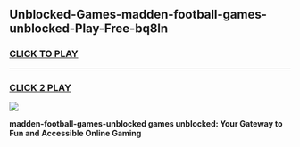 
## Unblocked-Games-madden-football-games-unblocked-Play-Free-bq8ln
<h3>
<a href="https://premium76.site?title=madden-football-games-unblocked&ref=22A">CLICK TO PLAY</a></h3>
<hr>

<h3>
<a href="https://premium76.site?title=madden-football-games-unblocked&ref=22A">CLICK 2 PLAY</a>
  
</h3>

<a href="https://premium76.site?title=madden-football-games-unblocked&ref=22A"><img src="https://clearcache.store/games.png"></a>


**madden-football-games-unblocked games unblocked: Your Gateway to Fun and Accessible Online Gaming**

